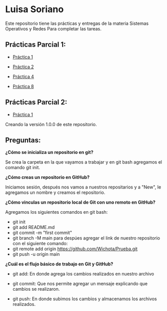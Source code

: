 # Luisa Soriano

Este repositorio tiene las prácticas y entregas de la materia Sistemas Operativos y Redes Para completar las tareas.

##  Prácticas Parcial 1:

- [Práctica 1](/Practica_1.md)
- [Práctica 2](/Practica_2.md)

- [Práctica 4](https://github.com/Wichota/practica4)

- [Práctica 8](/Practica_8.md)

##  Prácticas Parcial 2:

- [Práctica 1](https://github.com/Wichota/Practica1Parcial2)

 Creando la versión 1.0.0 de este repositorio.


## Preguntas:
**¿Cómo se inicializa un repositorio en git?**

Se crea la carpeta en la que vayamos a trabajar y en git bash agregamos el comando git init.

**¿Cómo creas un repositorio en GitHub?**

Iniciamos sesión, después nos vamos a nuestros repositarios y a "New", le agregamos un nombre y creamos el repositorio.

**¿Cómo vinculas un repositorio local de Git con uno remoto en GitHub?**

Agregamos los siguientes comandos en git bash:
- git init 
- git add README.md
- git commit -m "first commit"
- git branch -M main
para despúes agregar el link de nuestro repositorio con el siguiente comando:
- git remote add origin https://github.com/Wichota/Prueba.git
- git push -u origin main

**¿Cuál es el flujo básico de trabajo en Git y GitHub?**
- git add: En donde agrega los cambios realizados en nuestro archivo

- git commit: Que nos permite agregar un mensaje explicando que cambios se realizaron.
- git push: En donde subimos los cambios y almacenamos los archivos realizados.



